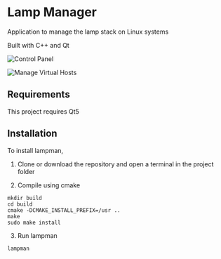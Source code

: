 # Lamp Manager

Application to manage the lamp stack on Linux systems

Built with C++ and Qt

![Control Panel](https://i.imgur.com/WGxdxVL.png)

![Manage Virtual Hosts](https://i.imgur.com/juAjkOq.png)

## Requirements

This project requires Qt5 

## Installation

To install lampman,

1. Clone or download the repository and open a terminal in the project folder

2. Compile using cmake
```
mkdir build
cd build
cmake -DCMAKE_INSTALL_PREFIX=/usr ..
make
sudo make install
```

3. Run lampman
```
lampman
```

